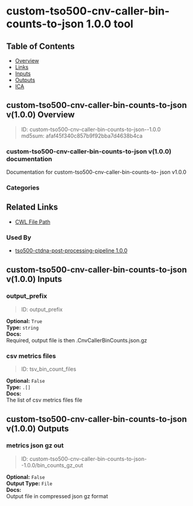 
custom-tso500-cnv-caller-bin-counts-to-json 1.0.0 tool
======================================================

## Table of Contents
  
- [Overview](#custom-tso500-cnv-caller-bin-counts-to-json-v100-overview)  
- [Links](#related-links)  
- [Inputs](#custom-tso500-cnv-caller-bin-counts-to-json-v100-inputs)  
- [Outputs](#custom-tso500-cnv-caller-bin-counts-to-json-v100-outputs)  
- [ICA](#ica)  


## custom-tso500-cnv-caller-bin-counts-to-json v(1.0.0) Overview



  
> ID: custom-tso500-cnv-caller-bin-counts-to-json--1.0.0  
> md5sum: afaf45f340c857b9f92bba7d4638b4ca

### custom-tso500-cnv-caller-bin-counts-to-json v(1.0.0) documentation
  
Documentation for custom-tso500-cnv-caller-bin-counts-to-
json v1.0.0

### Categories
  


## Related Links
  
- [CWL File Path](../../../../../../tools/custom-tso500-cnv-caller-bin-counts-to-json/1.0.0/custom-tso500-cnv-caller-bin-counts-to-json__1.0.0.cwl)  


### Used By
  
- [tso500-ctdna-post-processing-pipeline 1.0.0](../../../workflows/tso500-ctdna-post-processing-pipeline/1.0.0/tso500-ctdna-post-processing-pipeline__1.0.0.md)  

  


## custom-tso500-cnv-caller-bin-counts-to-json v(1.0.0) Inputs

### output_prefix



  
> ID: output_prefix
  
**Optional:** `True`  
**Type:** `string`  
**Docs:**  
Required, output file is then <this>.CnvCallerBinCounts.json.gz


### csv metrics files



  
> ID: tsv_bin_count_files
  
**Optional:** `False`  
**Type:** `.[]`  
**Docs:**  
The list of csv metrics files file

  


## custom-tso500-cnv-caller-bin-counts-to-json v(1.0.0) Outputs

### metrics json gz out



  
> ID: custom-tso500-cnv-caller-bin-counts-to-json--1.0.0/bin_counts_gz_out  

  
**Optional:** `False`  
**Output Type:** `File`  
**Docs:**  
Output file in compressed json gz format
  

  

